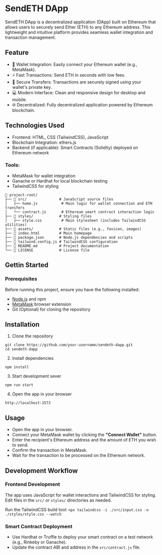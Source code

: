 # SendETH DApp

SendETH DApp is a decentralized application (DApp) built on Ethereum that allows users to securely send Ether (ETH) to any Ethereum address. This lightweight and intuitive platform provides seamless wallet integration and transaction management.

## Feature
- 🦊 Wallet Integration: Easily connect your Ethereum wallet (e.g., MetaMask).
- ⚡ Fast Transactions: Send ETH in seconds with low fees.
- 🔐 Secure Transfers: Transactions are securely signed using your wallet's private key.
- 💻 Modern Interface: Clean and responsive design for desktop and mobile.
- 🌐 Decentralized: Fully decentralized application powered by Ethereum blockchain.

## Technologies Used

- Frontend: HTML, CSS (TailwindCSS), JavaScript
- Blockchain Integration:  ethers.js
- Backend (if applicable): Smart Contracts (Solidity) deployed on Ethereum network
### Tools:
- MetaMask for wallet integration
- Ganache or Hardhat for local blockchain testing
- TailwindCSS for styling

```
📂 project-root/
├── 📂 src/               # JavaScript source files
│   ├── home.js           # Main logic for wallet connection and ETH transfers
│   └── contract.js       # Ethereum smart contract interaction logic
├── 📂 styles/            # Styling files
│   ├── style.css         # Main stylesheet (includes TailwindCSS utilities)
├── 📂 assets/            # Static files (e.g., favicon, images)
├── 📄 index.html         # Main homepage
├── 📄 package.json       # Node.js dependencies and scripts
├── 📄 tailwind.config.js # TailwindCSS configuration
├── 📄 README.md          # Project documentation
└── 📄 LICENSE            # License file
```
## Gettin Started

### Prerequisites

Before running this project, ensure you have the following installed:
- [Node.js](https://nodejs.org/) and npm
- [MetaMask](https://metamask.io/) browser extension
- Git (Optional) for cloning the repository

## Installation

1. Clone the repository

```
git clone https://github.com/your-username/sendeth-dapp.git
cd sendeth-dapp
```
2. Install dependencies

`npm install`

3. Start development sever

`npm run start`

4. Open the app in your browser

`http://localhost:1573`

## Usage

- Open the app in your browser.
- Connect your MetaMask wallet by clicking the **"Connect Wallet"** button.
- Enter the recipient's Ethereum address and the amount of ETH you wish to send.
- Confirm the transaction in MetaMask.
- Wait for the transaction to be processed on the Ethereum network.

## Development Workflow

### Frontend Development

The app uses JavaScript for wallet interactions and TailwindCSS for styling. Edit files in the `src/` or `styles/` directories as needed.

Run the TailwindCSS build tool:
`npx tailwindcss -i ./src/input.css -o ./styles/style.css --watch`

### Smart Contract Deployment

- Use Hardhat or Truffle to deploy your smart contract on a test network (e.g., Rinkeby or Ganache).
- Update the contract ABI and address in the `src/contract.js` file.
